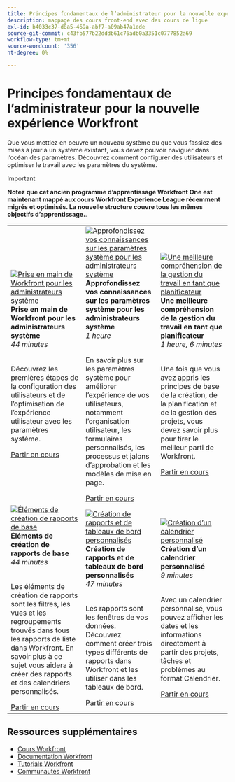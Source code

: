 ```yaml
---
title: Principes fondamentaux de l’administrateur pour la nouvelle expérience Workfront
description: mappage des cours front-end avec des cours de ligue
exl-id: b4033c37-d8a5-469a-abf7-a09ab47a1ede
source-git-commit: c43fb577b22dddb61c76adb0a3351c0777852a69
workflow-type: tm+mt
source-wordcount: '356'
ht-degree: 0%

---
```


# Principes fondamentaux de l’administrateur pour la nouvelle expérience Workfront

Que vous mettiez en oeuvre un nouveau système ou que vous fassiez des mises à jour à un système existant, vous devez pouvoir naviguer dans l’océan des paramètres. Découvrez comment configurer des utilisateurs et optimiser le travail avec les paramètres du système.

>[!IMPORTANT]
>
>**Notez que cet ancien programme d’apprentissage Workfront One est maintenant mappé aux cours Workfront Experience League récemment migrés et optimisés.  La nouvelle structure couvre tous les mêmes objectifs d’apprentissage.**.

<table>
  <tr>
   <td>
      <a href="https://experienceleague.adobe.com/?recommended=Workfront-A-1-2022.1.admin">
      <img alt="Prise en main de Workfront pour les administrateurs système" src="https://cdn.experienceleague.adobe.com/thumb/get-started-with-workfront-for-system-administrators.png"/>
      </a>
      <div>
         <strong>Prise en main de Workfront pour les administrateurs système</strong></a>
         <br/><em>44 minutes</em>
      </div>
      <p>
        <br/>
         Découvrez les premières étapes de la configuration des utilisateurs et de l’optimisation de l’expérience utilisateur avec les paramètres système.
      </p>
      <a  rel="noreferrer" target="_blank" href="https://experienceleague.adobe.com/?recommended=Workfront-A-1-2022.1.admin" class="spectrum-Button spectrum-Button--primary spectrum-Button--sizeM">
      <span class="spectrum-Button-label has-no-wrap has-text-weight-bold">Partir en cours</span>
      </a>
   </td>   
   <td>
      <a href="https://experienceleague.adobe.com/?recommended=Workfront-A-1-2022.2.admin">
      <img alt="Approfondissez vos connaissances sur les paramètres système pour les administrateurs système" src="https://cdn.experienceleague.adobe.com/thumb/further-your-system-settings-knowledge-for-system-administrators.png"/>
      </a>
      <div>
         <strong>Approfondissez vos connaissances sur les paramètres système pour les administrateurs système</strong></a>
         <br/><em>1 heure</em>
      </div>
      <p>
        <br/>
         En savoir plus sur les paramètres système pour améliorer l’expérience de vos utilisateurs, notamment l’organisation utilisateur, les formulaires personnalisés, les processus et jalons d’approbation et les modèles de mise en page.
      </p>
      <a  rel="noreferrer" target="_blank" href="https://experienceleague.adobe.com/?recommended=Workfront-A-1-2022.2.admin" class="spectrum-Button spectrum-Button--primary spectrum-Button--sizeM">
      <span class="spectrum-Button-label has-no-wrap has-text-weight-bold">Partir en cours</span>
      </a>
   </td>
    <td>
      <a href="https://experienceleague.adobe.com/?recommended=Workfront-U-1-2022.3.planners">
      <img alt="Une meilleure compréhension de la gestion du travail en tant que planificateur" src="https://cdn.experienceleague.adobe.com/thumb/further-understanding-of-managing-work-as-a-planner.png"/>
      </a>
      <div>
         <strong>Une meilleure compréhension de la gestion du travail en tant que planificateur</strong></a>
         <br/><em>1 heure, 6 minutes</em>
      </div>
      <p>
        <br/>
         Une fois que vous avez appris les principes de base de la création, de la planification et de la gestion des projets, vous devez savoir plus pour tirer le meilleur parti de Workfront.
      </p>
      <a  rel="noreferrer" target="_blank" href="https://experienceleague.adobe.com/?recommended=Workfront-U-1-2022.3.planners" class="spectrum-Button spectrum-Button--primary spectrum-Button--sizeM">
      <span class="spectrum-Button-label has-no-wrap has-text-weight-bold">Partir en cours</span>
      </a>
   </td>
  </tr>
  <tr>
   <td>
      <a href="https://experienceleague.adobe.com/?recommended=Workfront-U-1-2022.1.reporting">
      <img alt="Éléments de création de rapports de base" src="https://cdn.experienceleague.adobe.com/thumb/basic-reporting-elements.png"/>
      </a>
      <div>
         <strong>Éléments de création de rapports de base</strong></a>
         <br/><em>44 minutes</em>
      </div>
      <p>
        <br/>
         Les éléments de création de rapports sont les filtres, les vues et les regroupements trouvés dans tous les rapports de liste dans Workfront. En savoir plus à ce sujet vous aidera à créer des rapports et des calendriers personnalisés.
      </p>
      <a  rel="noreferrer" target="_blank" href="https://experienceleague.adobe.com/?recommended=Workfront-U-1-2022.1.reporting" class="spectrum-Button spectrum-Button--primary spectrum-Button--sizeM">
      <span class="spectrum-Button-label has-no-wrap has-text-weight-bold">Partir en cours</span>
      </a>
   </td>
   <td>
      <a href="https://experienceleague.adobe.com/?recommended=Workfront-U-1-2022.3.reporting">
      <img alt="Création de rapports et de tableaux de bord personnalisés" src="https://cdn.experienceleague.adobe.com/thumb/create-custom-reports-and-dashboards.png"/>
      </a>
      <div>
         <strong>Création de rapports et de tableaux de bord personnalisés</strong></a>
         <br/><em>47 minutes</em>
      </div>
      <p>
        <br/>
         Les rapports sont les fenêtres de vos données. Découvrez comment créer trois types différents de rapports dans Workfront et les utiliser dans les tableaux de bord.
      </p>
      <a  rel="noreferrer" target="_blank" href="https://experienceleague.adobe.com/?recommended=Workfront-U-1-2022.3.reporting" class="spectrum-Button spectrum-Button--primary spectrum-Button--sizeM">
      <span class="spectrum-Button-label has-no-wrap has-text-weight-bold">Partir en cours</span>
      </a>
   </td>
   <td>
      <a href="https://experienceleague.adobe.com/?recommended=Workfront-U-1-2022.4.reporting">
      <img alt="Création d’un calendrier personnalisé" src="https://cdn.experienceleague.adobe.com/thumb/create-a-custom-calendar.png"/>
      </a>
      <div>
         <strong>Création d’un calendrier personnalisé</strong></a>
         <br/><em>9 minutes</em>
      </div>
      <p>
        <br/>
         Avec un calendrier personnalisé, vous pouvez afficher les dates et les informations directement à partir des projets, tâches et problèmes au format Calendrier.
      </p>
      <a  rel="noreferrer" target="_blank" href="https://experienceleague.adobe.com/?recommended=Workfront-U-1-2022.4.reporting" class="spectrum-Button spectrum-Button--primary spectrum-Button--sizeM">
      <span class="spectrum-Button-label has-no-wrap has-text-weight-bold">Partir en cours</span>
      </a>
   </td>      
  </tr>

</table>

## Ressources supplémentaires

* [Cours Workfront](https://experienceleague.adobe.com/?lang=en&amp;Solution=Workfront#courses)
* [Documentation Workfront](https://experienceleague.adobe.com/docs/workfront.html)
* [Tutorials Workfront](https://experienceleague.adobe.com/docs/workfront-learn/tutorials-workfront/home.html)
* [Communautés Workfront](https://experienceleaguecommunities.adobe.com/t5/workfront/ct-p/workfront)

